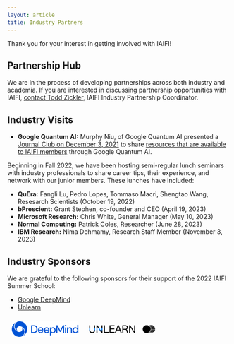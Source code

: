 ```yaml
---
layout: article
title: Industry Partners
---
```


Thank you for your interest in getting involved with IAIFI! 

## Partnership Hub
We are in the process of developing partnerships across both industry and academia. If you are interested in discussing partnership opportunities with IAIFI, [contact Todd Zickler](mailto:zickler@seas.harvard.edu), IAIFI Industry Partnership Coordinator. 

## Industry Visits

* **Google Quantum AI:** Murphy Niu, of Google Quantum AI presented a [Journal Club on December 3, 2021](/journal-club.html#fall-2021-journal-clubs) to share [resources that are available to IAIFI members](https://docs.google.com/document/d/1Xq5buOxookA7kqecAyUVQC1ug5B-Iar_jGqjbKBzF7I/edit?usp=sharing) through Google Quantum AI. 

Beginning in Fall 2022, we have been hosting semi-regular lunch seminars with industry professionals to share career tips, their experience, and network with our junior members. These lunches have included: 
* **QuEra:** Fangli Lu, Pedro Lopes, Tommaso Macri, Shengtao Wang, Resesarch Scientists (October 19, 2022)
* **bPrescient:** Grant Stephen, co-founder and CEO (April 19, 2023)
* **Microsoft Research:** Chris White, General Manager (May 10, 2023)
* **Normal Computing:** Patrick Coles, Researcher (June 28, 2023)
* **IBM Research:** Nima Dehmamy, Research Staff Member (November 3, 2023)

## Industry Sponsors
We are grateful to the following sponsors for their support of the 2022 IAIFI Summer School:
* [Google DeepMind](https://www.deepmind.com)
* [Unlearn](https://www.unlearn.ai)

<img src="images/deepmind-logo.jpg" align="center" style="max-width:10355px;width:30%" hspace="10" vspace="10"> <img src="images/unlearn_logo_color.jpg" align="center" style="max-width:8080px;width:30%" hspace="10" vspace="10"> 
